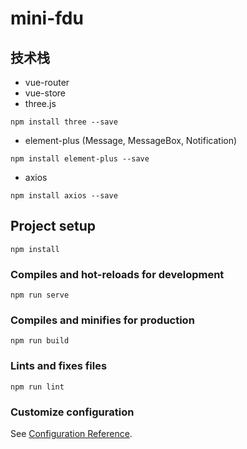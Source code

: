 # mini-fdu

## 技术栈

- vue-router
- vue-store
- three.js
```shell
npm install three --save
```

- element-plus (Message, MessageBox, Notification)
```shell
npm install element-plus --save
```

- axios
```shell
npm install axios --save
```

## Project setup
```
npm install
```

### Compiles and hot-reloads for development
```
npm run serve
```

### Compiles and minifies for production
```
npm run build
```

### Lints and fixes files
```
npm run lint
```

### Customize configuration
See [Configuration Reference](https://cli.vuejs.org/config/).
